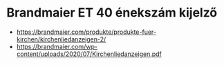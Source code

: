 # Brandmaier ET 40 énekszám kijelző

* https://brandmaier.com/produkte/produkte-fuer-kirchen/kirchenliedanzeigen-2/
* https://brandmaier.com/wp-content/uploads/2020/07/Kirchenliedanzeigen.pdf
